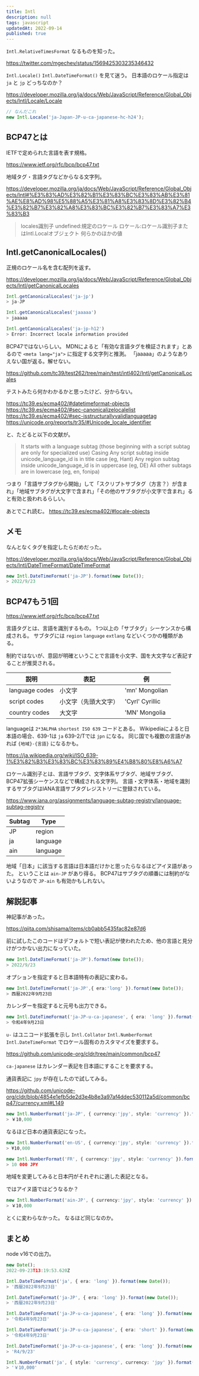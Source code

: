 ```yaml
---
title: Intl
description: null
tags: javascript
updatedAt: 2022-09-14
published: true
---
```


`Intl.RelativeTimesFormat` なるものを知った。

https://twitter.com/mgechev/status/1569425303235346432

`Intl.Locale()` `Intl.DateTimeFormat()` を見て迷う。
日本語のロケール指定は `ja` と `jp` どっちなのか？

https://developer.mozilla.org/ja/docs/Web/JavaScript/Reference/Global_Objects/Intl/Locale/Locale

```ts
// なんだこれ
new Intl.Locale('ja-Japan-JP-u-ca-japanese-hc-h24');
```

## BCP47とは

IETFで定められた言語を表す規格。

https://www.ietf.org/rfc/bcp/bcp47.txt

地域タグ・言語タグなどからなる文字列。

https://developer.mozilla.org/ja/docs/Web/JavaScript/Reference/Global_Objects/Intl#%E3%83%AD%E3%82%B1%E3%83%BC%E3%83%AB%E3%81%AE%E8%AD%98%E5%88%A5%E3%81%A8%E3%83%8D%E3%82%B4%E3%82%B7%E3%82%A8%E3%83%BC%E3%82%B7%E3%83%A7%E3%83%B3

> locales識別子
> undefined:規定のロケール
> ロケール:ロケール識別子またはIntl.Localオブジェクト
> 何らかのほかの値

## Intl.getCanonicalLocales()

正規のロケール名を含む配列を返す。

https://developer.mozilla.org/ja/docs/Web/JavaScript/Reference/Global_Objects/Intl/getCanonicalLocales

```ts
Intl.getCanonicalLocales('ja-jp')
> ja-JP

Intl.getCanonicalLocales('jaaaaa')
> jaaaaa

Intl.getCanonicalLocales('ja-jp-h12')
> Error: Incorrect locale information provided
```

BCP47ではないらしい。
MDNによると「有効な言語タグを検証されます」とあるので `<meta lang="ja">` に指定する文字列と推測。
「jaaaaa」のようなありえない国が返る。解せない。

https://github.com/tc39/test262/tree/main/test/intl402/Intl/getCanonicalLocales

テストみたら何かわかるかと思ったけど、分からない。

https://tc39.es/ecma402/#datetimeformat-objects
https://tc39.es/ecma402/#sec-canonicalizelocalelist
https://tc39.es/ecma402/#sec-isstructurallyvalidlanguagetag
https://unicode.org/reports/tr35/#Unicode_locale_identifier

と、たどると以下の文献が。

> It starts with a language subtag (those beginning with a script subtag are only for specialized use)
> Casing
> Any script subtag inside unicode_language_id is in title case (eg, Hant)
> Any region subtag inside unicode_language_id is in uppercase (eg, DE)
> All other subtags are in lowercase (eg, en, fonipa)

つまり「言語サブタグから開始」して「スクリプトサブタグ（方言？）が含まれ」「地域サブタグが大文字で含まれ」「その他のサブタグが小文字で含まれ」ると有効と扱われるらしい。

あとでこれ読む。
https://tc39.es/ecma402/#locale-objects

## メモ

なんとなくタグを指定したらだめだった。

https://developer.mozilla.org/ja/docs/Web/JavaScript/Reference/Global_Objects/Intl/DateTimeFormat/DateTimeFormat

```ts
new Intl.DateTimeFormat('ja-JP').format(new Date());
> 2022/9/23
```

## BCP47もう1回

https://www.ietf.org/rfc/bcp/bcp47.txt

言語タグとは、言語を識別するもの。
1つ以上の「サブタグ」シーケンスから構成される。
サブタグには `region` `language` `extlang` などいくつかの種類がある。

制約ではないが、意図が明確ということで言語を小文字、国を大文字など表記することが推奨される。

説明 | 表記 | 例
--- | --- | ---
language codes | 小文字 | 'mn' Mongolian
script codes | 小文字（先頭大文字） | 'Cyrl'  Cyrillic
country codes | 大文字 | 'MN' Mongolia

languageは `2*3ALPHA` `shortest ISO 639` コードとある。
Wikipediaによると日本語の場合、639-1は `ja` 639-2/Tでは `jpn` になる。
同じ国でも複数の言語があれば `{地域}-{言語}` になるかも。

https://ja.wikipedia.org/wiki/ISO_639-1%E3%82%B3%E3%83%BC%E3%83%89%E4%B8%80%E8%A6%A7

ロケール識別子とは、言語サブタグ、文字体系サブタグ、地域サブタグ、BCP47拡張シーケンスなどで構成される文字列。
言語・文字体系・地域を識別するサブタグはIANA言語サブタグレジストリーに登録されている。

https://www.iana.org/assignments/language-subtag-registry/language-subtag-registry

Subtag | Type
--- | ---
JP | region
ja | language
ain | language

地域「日本」に該当する言語は日本語だけかと思ったらなるほどアイヌ語があった。
ということは `ain-JP` があり得る。
BCP47はサブタグの順番には制約がないようなので `JP-ain` も有効かもしれない。

## 解説記事

神記事があった。

https://qiita.com/shisama/items/cb0abb5435fac82e87d6

前に試したこのコードはデフォルトで短い表記が使われたため、他の言語と見分けがつかない出力になっていた。

```ts
new Intl.DateTimeFormat('ja-JP').format(new Date());
> 2022/9/23
```

オプションを指定すると日本語特有の表記に変わる。

```ts
new Intl.DateTimeFormat('ja-JP',{ era:'long' }).format(new Date());
> 西暦2022年9月23日
```

カレンダーを指定すると元号も出力できる。

```ts
new Intl.DateTimeFormat('ja-JP-u-ca-japanese', { era: 'long' }).format(new Date());
> 令和4年9月23日
```

`u-` はユニコード拡張を示し `Intl.Collator` `Intl.NumberFormat` `Intl.DateTimeFormat` でロケール固有のカスタマイズを要求する。

https://github.com/unicode-org/cldr/tree/main/common/bcp47

`ca-japanese` はカレンダー表記を日本語にすることを要求する。

通貨表記に `jpy` が存在したので試してみる。

https://github.com/unicode-org/cldr/blob/4854e1efb5de2d3e4b8e3a97af4ddec530112a5d/common/bcp47/currency.xml#L149

```ts
new Intl.NumberFormat('ja-JP', { currency:'jpy', style: 'currency' }).format(10000);
> ￥10,000
```

なるほど日本の通貨表記になった。

```ts
new Intl.NumberFormat('en-US', { currency:'jpy', style: 'currency' }).format(10000);
> ¥10,000

new Intl.NumberFormat('FR', { currency:'jpy', style: 'currency' }).format(10000);
> 10 000 JPY
```

地域を変更してみると日本円がそれぞれに適した表記となる。

ではアイヌ語ではどうなるか？

```ts
new Intl.NumberFormat('ain-JP', { currency:'jpy', style: 'currency' }).format(10000);
> ￥10,000
```

とくに変わらなかった。
なるほど同じなのか。

## まとめ

node v16での出力。

```ts
new Date();
2022-09-23T13:19:53.620Z

Intl.DateTimeFormat('ja', { era: 'long' }).format(new Date());
> '西暦2022年9月23日'

Intl.DateTimeFormat('ja-JP', { era: 'long' }).format(new Date());
> '西暦2022年9月23日'

Intl.DateTimeFormat('ja-JP-u-ca-japanese', { era: 'long' }).format(new Date());
> '令和4年9月23日'

Intl.DateTimeFormat('ja-JP-u-ca-japanese', { era: 'short' }).format(new Date());
> '令和4年9月23日'

Intl.DateTimeFormat('ja-JP-u-ca-japanese', { era: 'long' }).format(new Date());
> 'R4/9/23'

Intl.NumberFormat('ja', { style: 'currency', currency: 'jpy' }).format(10000);
> '￥10,000'

